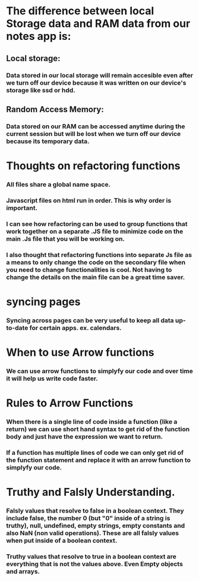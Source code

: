 # The difference between local Storage data and RAM data from our notes app is:

## Local storage:

### Data stored in our local storage will remain accesible even after we turn off our device because it was written on our device's storage like ssd or hdd.

## Random Access Memory:

### Data stored on our RAM can be accessed anytime during the current session but will be lost when we turn off our device because its temporary data.

# Thoughts on refactoring functions

### All files share a global name space.

### Javascript files on html run in order. This is why order is important.

### I can see how refactoring can be used to group functions that work together on a separate .JS file to minimize code on the main .Js file that you will be working on.

### I also thought that refactoring functions into separate Js file as a means to only change the code on the secondary file when you need to change functionalities is cool. Not having to change the details on the main file can be a great time saver.

# syncing pages

### Syncing across pages can be very useful to keep all data up-to-date for certain apps. ex. calendars.

# When to use Arrow functions

### We can use arrow functions to simplyfy our code and over time it will help us write code faster.

# Rules to Arrow Functions

### When there is a single line of code inside a function (like a return) we can use short hand syntax to get rid of the function body and just have the expression we want to return.

### If a function has multiple lines of code we can only get rid of the function statement and replace it with an arrow function to simplyfy our code.

# Truthy and Falsly Understanding.

### Falsly values that resolve to false in a boolean context. They include false, the number 0 (but "0" inside of a string is truthy), null, undefined, empty strings, empty constants and also NaN (non valid operations). These are all falsly values when put inside of a boolean context.

### Truthy values that resolve to true in a boolean context are everything that is not the values above. Even Empty objects and arrays.